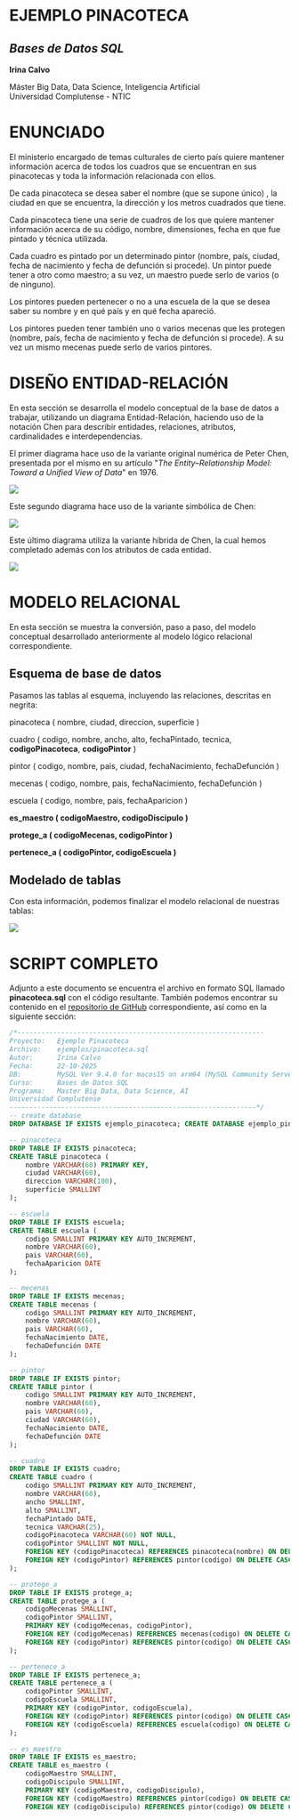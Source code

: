 # EJEMPLO PINACOTECA

## *Bases de Datos SQL*

**Irina Calvo**

Máster Big Data, Data Science, Inteligencia Artificial  
Universidad Complutense \- NTIC

# ENUNCIADO

El ministerio encargado de temas culturales de cierto país quiere mantener información acerca de todos los cuadros que se encuentran en sus pinacotecas y toda la información relacionada con ellos. 

De cada pinacoteca se desea saber el nombre (que se supone único) , la ciudad en que se encuentra, la dirección y los metros cuadrados que tiene.

Cada pinacoteca tiene una serie de cuadros de los que quiere mantener información acerca de su código, nombre, dimensiones, fecha en que fue pintado y técnica utilizada.

Cada cuadro es pintado por un determinado pintor (nombre, país, ciudad, fecha de nacimiento y fecha de defunción si procede). Un pintor puede tener a otro como maestro; a su vez, un maestro puede serlo de varios (o de ninguno).

Los pintores pueden pertenecer o no a una escuela de la que se desea saber su nombre y en qué país y en qué fecha apareció.

Los pintores pueden tener también uno o varios mecenas que les protegen (nombre, país, fecha de nacimiento y fecha de defunción si procede). A su vez un mismo mecenas puede serlo de varios pintores.


# DISEÑO ENTIDAD-RELACIÓN

En esta sección se desarrolla el modelo conceptual de la base de datos a trabajar, utilizando un diagrama Entidad-Relación, haciendo uso de la notación Chen para describir entidades, relaciones, atributos, cardinalidades e interdependencias.

El primer diagrama hace uso de la variante original numérica de Peter Chen, presentada por el mismo en su artículo "*The Entity–Relationship Model: Toward a Unified View of Data*" en 1976\.


![](Numerico.png)

Este segundo diagrama hace uso de la variante simbólica de Chen:  

![](Simbolico.png)

Este último diagrama utiliza la variante híbrida de Chen, la cual hemos completado además con los atributos de cada entidad.  

![](Completo.png)

# MODELO RELACIONAL

En esta sección se muestra la conversión, paso a paso, del modelo conceptual desarrollado anteriormente al modelo lógico relacional correspondiente.

## Esquema de base de datos

Pasamos las tablas al esquema, incluyendo las relaciones, descritas en negrita:

pinacoteca ( nombre, ciudad, direccion, superficie )

cuadro ( codigo, nombre, ancho, alto, fechaPintado, tecnica, **codigoPinacoteca**, **codigoPintor** )

pintor ( codigo, nombre, pais, ciudad, fechaNacimiento, fechaDefunción )

mecenas ( codigo, nombre, pais, fechaNacimiento, fechaDefunción )

escuela ( codigo, nombre, pais, fechaAparicion )

**es_maestro ( codigoMaestro, codigoDiscipulo )**

**protege_a ( codigoMecenas, codigoPintor )**

**pertenece_a ( codigoPintor, codigoEscuela )**

## Modelado de tablas

Con esta información, podemos finalizar el modelo relacional de nuestras tablas:

![](Relacional.png)

# SCRIPT COMPLETO

Adjunto a este documento se encuentra el archivo en formato SQL llamado **pinacoteca.sql** con el código resultante. También podemos encontrar su contenido en el [repositorio de GitHub](https://github.com/anairinac/ucm-sql/ejemplo/blob/main/ejemplos/pinacoteca/pinacoteca.sql) correspondiente, así como en la siguiente sección:

```sql
/*--------------------------------------------------------------
Proyecto:   Ejemplo Pinacoteca
Archivo:    ejemplos/pinacoteca.sql
Autor:      Irina Calvo
Fecha:      22-10-2025
DB:         MySQL Ver 9.4.0 for macos15 on arm64 (MySQL Community Server \- GPL)
Curso:      Bases de Datos SQL
Programa:   Master Big Data, Data Science, AI
Universidad Complutense
--------------------------------------------------------------*/
-- create database
DROP DATABASE IF EXISTS ejemplo_pinacoteca; CREATE DATABASE ejemplo_pinacoteca; USE ejemplo_pinacoteca;

-- pinacoteca
DROP TABLE IF EXISTS pinacoteca;
CREATE TABLE pinacoteca (
    nombre VARCHAR(60) PRIMARY KEY, 
    ciudad VARCHAR(60), 
    direccion VARCHAR(100), 
    superficie SMALLINT
);

-- escuela
DROP TABLE IF EXISTS escuela;
CREATE TABLE escuela ( 
    codigo SMALLINT PRIMARY KEY AUTO_INCREMENT, 
    nombre VARCHAR(60), 
    pais VARCHAR(60), 
    fechaAparicion DATE
);

-- mecenas
DROP TABLE IF EXISTS mecenas;
CREATE TABLE mecenas (
    codigo SMALLINT PRIMARY KEY AUTO_INCREMENT, 
    nombre VARCHAR(60), 
    pais VARCHAR(60), 
    fechaNacimiento DATE, 
    fechaDefunción DATE
);

-- pintor
DROP TABLE IF EXISTS pintor;
CREATE TABLE pintor (
    codigo SMALLINT PRIMARY KEY AUTO_INCREMENT,
    nombre VARCHAR(60), 
    pais VARCHAR(60), 
    ciudad VARCHAR(60), 
    fechaNacimiento DATE, 
    fechaDefunción DATE
);

-- cuadro
DROP TABLE IF EXISTS cuadro;
CREATE TABLE cuadro (
    codigo SMALLINT PRIMARY KEY AUTO_INCREMENT, 
    nombre VARCHAR(60), 
    ancho SMALLINT, 
    alto SMALLINT, 
    fechaPintado DATE, 
    tecnica VARCHAR(25), 
    codigoPinacoteca VARCHAR(60) NOT NULL, 
    codigoPintor SMALLINT NOT NULL,
    FOREIGN KEY (codigoPinacoteca) REFERENCES pinacoteca(nombre) ON DELETE CASCADE ON UPDATE CASCADE,
    FOREIGN KEY (codigoPintor) REFERENCES pintor(codigo) ON DELETE CASCADE ON UPDATE CASCADE
);

-- protege_a
DROP TABLE IF EXISTS protege_a;
CREATE TABLE protege_a (
    codigoMecenas SMALLINT,
    codigoPintor SMALLINT,
    PRIMARY KEY (codigoMecenas, codigoPintor),
    FOREIGN KEY (codigoMecenas) REFERENCES mecenas(codigo) ON DELETE CASCADE ON UPDATE CASCADE,
    FOREIGN KEY (codigoPintor) REFERENCES pintor(codigo) ON DELETE CASCADE ON UPDATE CASCADE
);

-- pertenece_a
DROP TABLE IF EXISTS pertenece_a;
CREATE TABLE pertenece_a (
    codigoPintor SMALLINT,
    codigoEscuela SMALLINT,
    PRIMARY KEY (codigoPintor, codigoEscuela),
    FOREIGN KEY (codigoPintor) REFERENCES pintor(codigo) ON DELETE CASCADE ON UPDATE CASCADE,
    FOREIGN KEY (codigoEscuela) REFERENCES escuela(codigo) ON DELETE CASCADE ON UPDATE CASCADE
);

-- es_maestro
DROP TABLE IF EXISTS es_maestro;
CREATE TABLE es_maestro (
    codigoMaestro SMALLINT,
    codigoDiscipulo SMALLINT,
    PRIMARY KEY (codigoMaestro, codigoDiscipulo),
    FOREIGN KEY (codigoMaestro) REFERENCES pintor(codigo) ON DELETE CASCADE,
    FOREIGN KEY (codigoDiscipulo) REFERENCES pintor(codigo) ON DELETE CASCADE ); 
```
